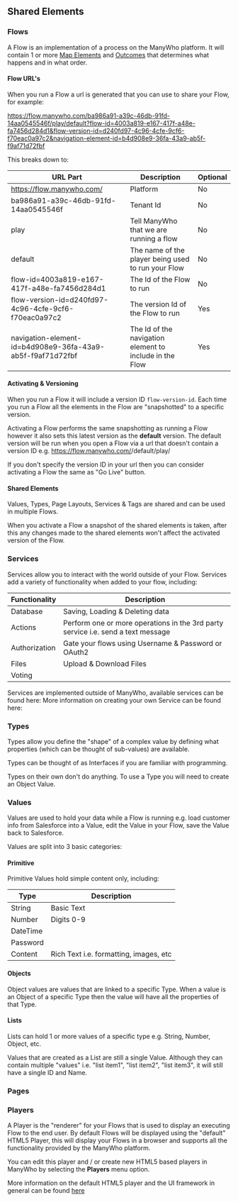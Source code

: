 ## Shared Elements

### Flows
A Flow is an implementation of a process on the ManyWho platform. It will contain 1 or more [Map Elements](http://google.com)
and [Outcomes](http://google.com) that determines what happens and in what order.

#### Flow URL's
When you run a Flow a url is generated that you can use to share your Flow, for example:

https://flow.manywho.com/ba986a91-a39c-46db-91fd-14aa0545546f/play/default?flow-id=4003a819-e167-417f-a48e-fa7456d284d1&flow-version-id=d240fd97-4c96-4cfe-9cf6-f70eac0a97c2&navigation-element-id=b4d908e9-36fa-43a9-ab5f-f9af71d72fbf

This breaks down to:

| URL Part | Description | Optional |
|---|---|---|
| https://flow.manywho.com/ | Platform | No |
| ba986a91-a39c-46db-91fd-14aa0545546f | Tenant Id | No |
| play | Tell ManyWho that we are running a flow | No |
| default | The name of the player being used to run your Flow | No |
| flow-id=4003a819-e167-417f-a48e-fa7456d284d1 | The Id of the Flow to run | No |
| flow-version-id=d240fd97-4c96-4cfe-9cf6-f70eac0a97c2 | The version Id of the Flow to run | Yes |
| navigation-element-id=b4d908e9-36fa-43a9-ab5f-f9af71d72fbf | The Id of the navigation element to include in the Flow | Yes |

#### Activating & Versioning
When you run a Flow it will include a version ID `flow-version-id`. Each time you run a Flow all the elements in the Flow are "snapshotted" to a specific version.

Activating a Flow performs the same snapshotting as running a Flow however it also sets this latest version as the **default** version.
The default version will be run when you open a Flow via a url that doesn't contain a version ID e.g. https://flow.manywho.com/<tenant-id>/default/play/<flow-id>

If you don't specify the version ID in your url then you can consider activating a Flow the same as "Go Live" button.

#### Shared Elements
Values, Types, Page Layouts, Services & Tags are shared and can be used in multiple Flows.

When you activate a Flow a snapshot of the shared elements is taken, after this any changes made to the shared elements won't affect the activated version of the Flow.

### Services
Services allow you to interact with the world outside of your Flow. Services add a variety of functionality when added to your flow, including:

| Functionality | Description |
|---|---|
| Database | Saving, Loading & Deleting data |
| Actions | Perform one or more operations in the 3rd party service i.e. send a text message |
| Authorization | Gate your flows using Username & Password or OAuth2 |
| Files | Upload & Download Files |
| Voting | |

<aside class="notice">
Services are implemented outside of ManyWho, available services can be found here:
More information on creating your own Service can be found here:
</aside>

### Types
Types allow you define the "shape" of a complex value by defining what properties (which can be thought of sub-values) are available.

Types can be thought of as Interfaces if you are familiar with programming.

<aside class="notice">
Types on their own don't do anything. To use a Type you will need to create an Object Value.
</aside>

### Values
Values are used to hold your data while a Flow is running e.g. load customer info from Salesforce into a Value, edit the Value in your Flow, save the Value back to Salesforce.

Values are split into 3 basic categories:

#### Primitive
Primitive Values hold simple content only, including:

| Type | Description |
|---|---|
| String | Basic Text |
| Number | Digits 0-9 |
| DateTime | |
| Password | |
| Content | Rich Text i.e. formatting, images, etc |

#### Objects
Object values are values that are linked to a specific Type. When a value is an Object of a specific Type then the value will have all the properties of that Type.

#### Lists
Lists can hold 1 or more values of a specific type e.g. String, Number, Object, etc.

<aside class="notice">
Values that are created as a List are still a single Value. Although they can contain multiple "values" i.e. "list item1", "list item2", "list item3", it will still have a single ID and Name.
</aside>

### Pages

### Players
A Player is the "renderer" for your Flows that is used to display an executing Flow to the end user. By default Flows will be displayed using the "default" HTML5 Player, this will display your Flows in a browser and supports all the functionality provided by the ManyWho platform.

You can edit this player and / or create new HTML5 based players in ManyWho by selecting the **Players** menu option.

More information on the default HTML5 player and the UI framework in general can be found [here](#ui-framework) 
